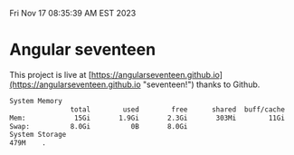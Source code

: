 Fri Nov 17 08:35:39 AM EST 2023

# Angular seventeen


This project is live at [https://angularseventeen.github.io](https://angularseventeen.github.io "seventeen!") thanks to Github.

```bash
System Memory
               total        used        free      shared  buff/cache   available
Mem:            15Gi       1.9Gi       2.3Gi       303Mi        11Gi        13Gi
Swap:          8.0Gi          0B       8.0Gi
System Storage
479M	.
